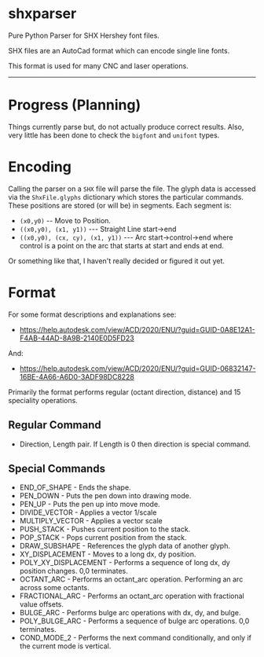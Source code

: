 # shxparser

Pure Python Parser for SHX Hershey font files.

SHX files are an AutoCad format which can encode single line fonts.

This format is used for many CNC and laser operations.

---

# Progress (Planning)

Things currently parse but, do not actually produce correct results. Also, very little has been done to check the `bigfont` and `unifont` types.

# Encoding
Calling the parser on a `SHX` file will parse the file. The glyph data is accessed via the `ShxFile.glyphs` dictionary which stores the particular commands.
These positions are stored (or will be) in segments. Each segment is:
* `(x0,y0)` -- Move to Position.
* `((x0,y0), (x1, y1))` --- Straight Line start->end
* `((x0,y0), (cx, cy), (x1, y1))` --- Arc start->control->end where control is a point on the arc that starts at start and ends at end.

Or something like that, I haven't really decided or figured it out yet.

# Format

For some format descriptions and explanations see:

* https://help.autodesk.com/view/ACD/2020/ENU/?guid=GUID-0A8E12A1-F4AB-44AD-8A9B-2140E0D5FD23

And:

* https://help.autodesk.com/view/ACD/2020/ENU/?guid=GUID-06832147-16BE-4A66-A6D0-3ADF98DC8228


Primarily the format performs regular (octant direction, distance) and 15 speciality operations.

## Regular Command
* Direction, Length pair. If Length is 0 then direction is special command.

## Special Commands
* END_OF_SHAPE - Ends the shape.
* PEN_DOWN - Puts the pen down into drawing mode.
* PEN_UP - Puts the pen up into move mode.
* DIVIDE_VECTOR - Applies a vector 1/scale
* MULTIPLY_VECTOR - Applies a vector scale
* PUSH_STACK - Pushes current position to the stack.
* POP_STACK - Pops current position from the stack.
* DRAW_SUBSHAPE - References the glyph data of another glyph.
* XY_DISPLACEMENT - Moves to a long dx, dy position.
* POLY_XY_DISPLACEMENT - Performs a sequence of long dx, dy position changes. 0,0 terminates.
* OCTANT_ARC - Performs an octant_arc operation. Performing an arc across some octants.
* FRACTIONAL_ARC - Performs an octant_arc operation with fractional value offsets.
* BULGE_ARC - Performs bulge arc operations with dx, dy, and bulge.
* POLY_BULGE_ARC - Performs a sequence of bulge arc operations. 0,0 terminates.
* COND_MODE_2 - Performs the next command conditionally, and only if the current mode is vertical.
